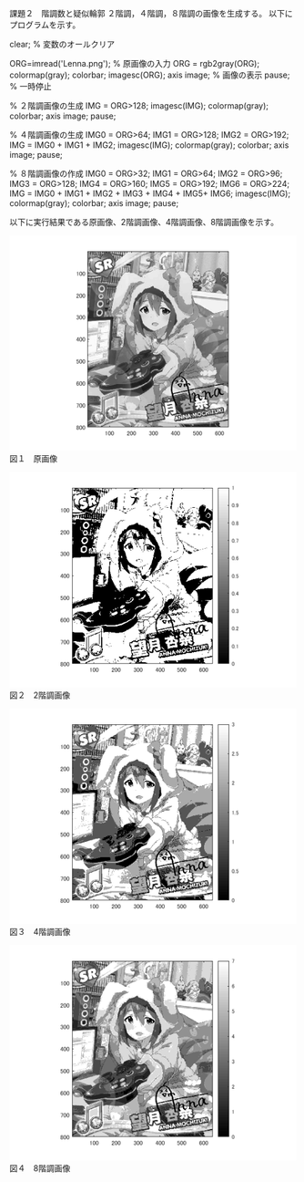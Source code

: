 課題２　階調数と疑似輪郭
２階調，４階調，８階調の画像を生成する。
以下にプログラムを示す。

clear; % 変数のオールクリア

ORG=imread('Lenna.png'); % 原画像の入力
ORG = rgb2gray(ORG); colormap(gray); colorbar;
imagesc(ORG); axis image; % 画像の表示
pause; % 一時停止

% ２階調画像の生成
IMG = ORG>128;
imagesc(IMG); colormap(gray); colorbar;  axis image;
pause;

% ４階調画像の生成
IMG0 = ORG>64;
IMG1 = ORG>128;
IMG2 = ORG>192;
IMG = IMG0 + IMG1 + IMG2;
imagesc(IMG); colormap(gray); colorbar;  axis image;
pause;

% ８階調画像の作成
IMG0 = ORG>32;
IMG1 = ORG>64;
IMG2 = ORG>96;
IMG3 = ORG>128;
IMG4 = ORG>160;
IMG5 = ORG>192;
IMG6 = ORG>224;
IMG = IMG0 + IMG1 + IMG2 + IMG3 + IMG4 + IMG5+ IMG6;
imagesc(IMG); colormap(gray); colorbar;  axis image;
pause;

以下に実行結果である原画像、2階調画像、4階調画像、8階調画像を示す。

![原画像](https://github.com/Tomoyuki-Soma/lecture_image_processing/blob/master/kadai2/Image0.png)  
図１　原画像

![原画像](https://github.com/Tomoyuki-Soma/lecture_image_processing/blob/master/kadai2/Image2.png)
図２　2階調画像

![原画像](https://github.com/Tomoyuki-Soma/lecture_image_processing/blob/master/kadai2/Image4.png)
図３　4階調画像

![原画像](https://github.com/Tomoyuki-Soma/lecture_image_processing/blob/master/kadai2/Image8.png)
図４　8階調画像
